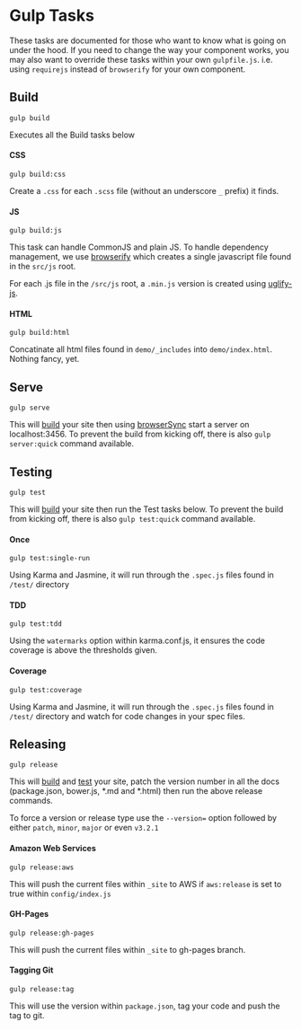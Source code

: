 # Gulp Tasks

These tasks are documented for those who want to know what is going on under the hood.  If you need to change the way your component works, you may also want to override these tasks within your own `gulpfile.js`. i.e. using `requirejs` instead of `browserify` for your own component.

## Build

`gulp build`

Executes all the Build tasks below

#### CSS

`gulp build:css`

Create a `.css` for each `.scss` file (without an underscore `_` prefix) it finds.

#### JS

`gulp build:js`

This task can handle CommonJS and plain JS.  To handle dependency management, we use [browserify](https://www.npmjs.com/package/browserify) which creates a single javascript file found in the `src/js` root.

For each .js file in the `/src/js` root, a `.min.js` version is created using [uglify-js](https://www.npmjs.com/package/uglify-js).

#### HTML

`gulp build:html`

Concatinate all html files found in `demo/_includes` into `demo/index.html`.  Nothing fancy, yet.


## Serve

`gulp serve`

This will [build](#build) your site then using [browserSync](https://www.npmjs.com/package/browser-sync) start a server on localhost:3456.
To prevent the build from kicking off, there is also `gulp server:quick` command available.

## Testing

`gulp test`

This will [build](#build) your site then run the Test tasks below.
To prevent the build from kicking off, there is also `gulp test:quick` command available.


#### Once

`gulp test:single-run`

Using Karma and Jasmine, it will run through the `.spec.js` files found in `/test/` directory

#### TDD

`gulp test:tdd`

Using the `watermarks` option within karma.conf.js, it ensures the code coverage is above the thresholds given.

#### Coverage

`gulp test:coverage`

Using Karma and Jasmine, it will run through the `.spec.js` files found in `/test/` directory and watch for code changes in your spec files.


## Releasing

`gulp release`

This will [build](#build) and [test](#test) your site, patch the version number in all the docs (package.json, bower.js, *.md and *.html) then run the above release commands.

To force a version or release type use the `--version=` option followed by either `patch`, `minor`, `major` or even `v3.2.1`

#### Amazon Web Services

`gulp release:aws`

This will push the current files within `_site` to AWS if `aws:release` is set to true within `config/index.js`

#### GH-Pages

`gulp release:gh-pages`

This will push the current files within `_site` to gh-pages branch.

#### Tagging Git

`gulp release:tag`

This will use the version within `package.json`, tag your code and push the tag to git.
